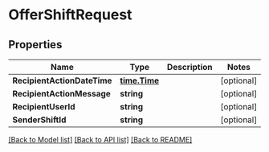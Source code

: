 # OfferShiftRequest

## Properties

Name | Type | Description | Notes
------------ | ------------- | ------------- | -------------
**RecipientActionDateTime** | [**time.Time**](time.Time.md) |  | [optional] 
**RecipientActionMessage** | **string** |  | [optional] 
**RecipientUserId** | **string** |  | [optional] 
**SenderShiftId** | **string** |  | [optional] 

[[Back to Model list]](../README.md#documentation-for-models) [[Back to API list]](../README.md#documentation-for-api-endpoints) [[Back to README]](../README.md)



